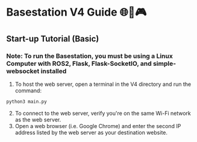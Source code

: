 # Basestation V4 Guide 🌐📡🎮

## Start-up Tutorial (Basic)
### Note: To run the Basestation, you must be using a Linux Computer with ROS2, Flask, Flask-SocketIO, and simple-websocket installed
1. To host the web server, open a terminal in the V4 directory and run the command:
```bash
python3 main.py
```
2. To connect to the web server, verify you're on the same Wi-Fi network as the web server.
3. Open a web browser (i.e. Google Chrome) and enter the second IP address listed by the web server as your destination website.
